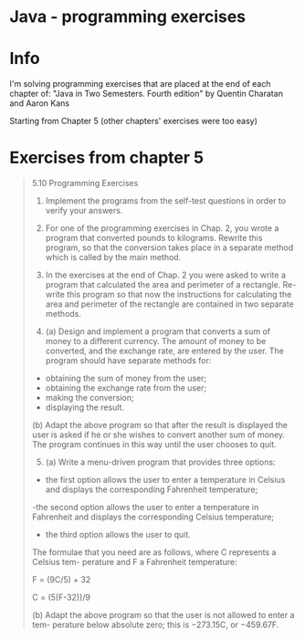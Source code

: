 # Java - programming exercises

# Info

I'm solving programming exercises that are placed at the end of each chapter of:
"Java in Two Semesters. Fourth edition" by Quentin Charatan and Aaron Kans

Starting from Chapter 5 (other chapters' exercises were too easy)

# Exercises from chapter 5

> 5.10 Programming Exercises
>
> 1. Implement the programs from the self-test questions in order to verify your
> answers.
>
> 2. For one of the programming exercises in Chap. 2, you wrote a program that
> converted pounds to kilograms. Rewrite this program, so that the conversion
> takes place in a separate method which is called by the main method.
>
> 3. In the exercises at the end of Chap. 2 you were asked to write a program that
> calculated the area and perimeter of a rectangle. Re-write this program so that
> now the instructions for calculating the area and perimeter of the rectangle are
> contained in two separate methods.
>
> 4. (a) Design and implement a program that converts a sum of money to a different
> currency. The amount of money to be converted, and the exchange rate, are
> entered by the user. The program should have separate methods for:
>
> - obtaining the sum of money from the user;
> - obtaining the exchange rate from the user;
> - making the conversion;
> - displaying the result.
>
> (b) Adapt the above program so that after the result is displayed the user is asked
> if he or she wishes to convert another sum of money. The program continues
> in this way until the user chooses to quit.
>
> 5. (a) Write a menu-driven program that provides three options:
>
> - the first option allows the user to enter a temperature in Celsius and displays
> the corresponding Fahrenheit temperature;
>
> -the second option allows the user to enter a temperature in Fahrenheit and
> displays the corresponding Celsius temperature;
>
> - the third option allows the user to quit.
>
> The formulae that you need are as follows, where C represents a Celsius tem-
> perature and F a Fahrenheit temperature:
>
> F = (9C/5) + 32
>
> C = (5(F-32))/9
>
> (b) Adapt the above program so that the user is not allowed to enter a tem-
> perature below absolute zero; this is −273.15C, or −459.67F.

